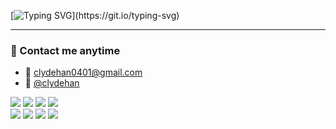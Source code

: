 [![Typing SVG](https://readme-typing-svg.demolab.com?font=Fira+Code&weight=300&pause=1000&color=00E94B&width=435&separator=%3C&lines=console.log(%22Hello%2C+world!%22);)](https://git.io/typing-svg)

---
### 🤙 Contact me anytime
- 📌 clydehan0401@gmail.com
- 📌 [@clydehan](https://velog.io/@clydehan/posts)



<div>
<img src="https://ziadoua.github.io/m3-Markdown-Badges/badges/HTML/html1.svg" />
<img src="https://ziadoua.github.io/m3-Markdown-Badges/badges/CSS/css1.svg" />
<img src="https://ziadoua.github.io/m3-Markdown-Badges/badges/Javascript/javascript3.svg" />
<img src="https://ziadoua.github.io/m3-Markdown-Badges/badges/TypeScript/typescript1.svg" />
</div>

<div>
<img src="https://ziadoua.github.io/m3-Markdown-Badges/badges/React/react2.svg" />
<img src="https://ziadoua.github.io/m3-Markdown-Badges/badges/NextJS/nextjs1.svg" />
<img src="https://ziadoua.github.io/m3-Markdown-Badges/badges/TailwindCSS/tailwindcss2.svg" />
<img src="https://ziadoua.github.io/m3-Markdown-Badges/badges/styled-components/styled-components2.svg" />
</div>
